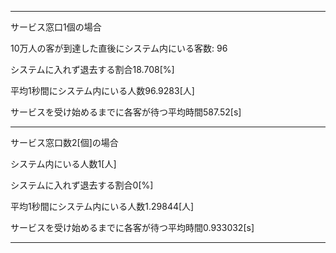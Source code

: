 -----------------------------------------------------------------------------

サービス窓口1個の場合

10万人の客が到達した直後にシステム内にいる客数: 96

システムに入れず退去する割合18.708[%]   

平均1秒間にシステム内にいる人数96.9283[人]

サービスを受け始めるまでに各客が待つ平均時間587.52[s]

-----------------------------------------------------------------------------

サービス窓口数2[個]の場合

システム内にいる人数1[人]

システムに入れず退去する割合0[%]

平均1秒間にシステム内にいる人数1.29844[人]

サービスを受け始めるまでに各客が待つ平均時間0.933032[s]

-----------------------------------------------------------------------------
